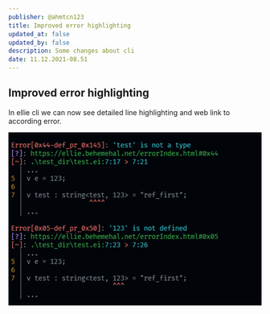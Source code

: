 ```yaml
---
publisher: @ahmtcn123
title: Improved error highlighting
updated_at: false
updated_by: false
description: Some changes about cli
date: 11.12.2021-08.51
---
```

## Improved error highlighting

In ellie cli we can now see detailed line highlighting and web link to according error.

![cli](https://raw.githubusercontent.com/behemehal/EllieBlog/main/img/imp.png)
